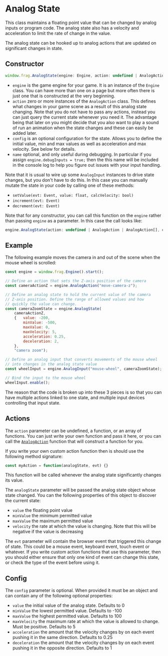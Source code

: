 # Analog State

This class maintains a floating point value that can be changed by analog 
inputs or program code. The analog state also has a velocity and acceleration
to limit the rate of change in the value.

The analog state can be hooked up to analog actions that are updated on
significant changes in state.

## Constructor
```javascript
window.frag.AnalogState(engine: Engine, action: undefined | AnalogAction | AnalogAction[], config: Object | undefined, name: string | undefined)
```

* `engine` is the game engine for your game. It is an instance of the `Engine` class. You can 
  have more than one on a page but more often there is just one that is constructed at the 
  very beginning.
* `action` zero or more instances of the `AnalogAction` class. This defines what changes
  in your game scene as a result of this analog state changing. Note that you do not have 
  to pass any actions, instead you can just query the current state whenever you need it. 
  The advantage being that later on you might decide that you also want to play a sound of
  run an animation when the state changes and these can easily be added later.
* `config` is an optional configuration for the state. Allows you to define the initial
  value, min and max values as well as acceleration and max velocity. See below for details.
* `name` optional, and only useful during debugging. In particular if you assign 
  `engine.debugInputs = true;` then the this name will be included in the console log to 
  help you figure out issues with your input handling.

Note that it is usual to wire up some `AnalogInput` instances to drive state changes, but
you don't have to do this. In this case you can manually mutate the state in your code 
by calling one of these methods:
* `setValue(evt: Event, value: float, calcVelocity: bool)`
* `increment(evt: Event)`
* `decrement(evt: Event)`

Note that for any constructor, you can call this function on the `engine` rather than passing
`engine` as a parameter. In this case the call looks like:

```javascript
engine.AnalogState(action: undefined | AnalogAction | AnalogAction[], config: Object | undefined, name: string | undefined)
```

## Example

The following example moves the camera in and out of the scene when the mouse wheel 
is scrolled:

```javascript
const engine = window.frag.Engine().start();

// Define an action that sets the Z-axis position of the camera
const cameraActionZ = engine.AnalogAction("move-camera-z");

// Define an analog state to hold the current value of the camera
// Z-axis position. Define the range of allowed values and how
// quickly the value can change.
const cameraZoomState = engine.AnalogState(
    cameraActionZ, 
    {   value: -200,
        minValue: -500,
        maxValue: 0,
        maxVelocity: 5,
        acceleration: 0.25,
        deceleration: 2,
    },
    "camera zoom");

// Define an analog input that converts movements of the mouse wheel
// into changes in the analog state value
const wheelInput = engine.AnalogInput("mouse-wheel", cameraZoomState);

// Bind the input to the mouse wheel
wheelInput.enable();
```

The reason that the code is broken up into these 3 pieces is so that
you can have multiple actions linked to one state, and multiple input
devices controlling that input state.

## Actions

The `action` parameter can be undefined, a function, or an array of functions. 
You can just write your own function and pass it here, or you can call 
the [`AnalogAction`](analog-action.md) function that will construct a function for you.

If you write your own custom action function then is should use the following 
method signature:
```javascript
const myAction = function(analogState, evt) {}
```

This function will be called whenever the analog state significantly changes 
its value.

The `analogState` parameter will be passed the analog state object whose state changed.
You can the following properties of this object to discover the current state:
* `value` the floating point value
* `minValue` the minimum permitted value
* `maxValue` the maximum permitted value
* `velocity` the rate at which the value is changing. Note that this will be negative if the value is decreasing

The `evt` parameter will contain the browser event that triggered this change of state. This
could be a mouse event, keyboard event, touch event or whatever. If you write custom action
functions that use this parameter, then you should either ensure that only one kind of 
event can change this state, or check the type of the event before using it.

## Config
The `config` parameter is optional. When provided it must be an object and can contain
any of the following optional properties:
* `value` the initial value of the analog state. Defaults to 0
* `minValue` the lowest permitted value. Defaults to -100
* `maxValue` the highest permitted value. Defaults to 100
* `maxVelocity` the maximum rate at which the value is allowed to change. Must be positive. Defaults to 5
* `acceleration` the amount that the velocity changes by on each event pushing it in the same direction. Defaults to 0.25
* `deceleration` the amount that the velocity changes by on each event pushing it in the opposite direction. Defaults to 1

